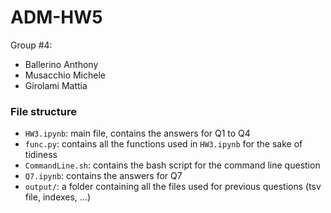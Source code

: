# ADM-HW5
Group #4:
* Ballerino Anthony 
* Musacchio Michele 
* Girolami Mattia

### File structure
* `HW3.ipynb`: main file, contains the answers for Q1 to Q4
* `func.py`: contains all the functions used in `HW3.ipynb` for the sake of tidiness
* `CommandLine.sh`: contains the bash script for the command line question
* `Q7.ipynb`: contains the answers for Q7
* `output/`: a folder containing all the files used for previous questions (tsv file, indexes, ...)
